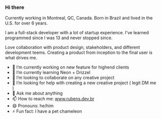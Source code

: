 ### Hi there

Currently working in Montreal, QC, Canada. Born in Brazil and lived in the U.S. for over 6 years.

I am a full-stack developer with a lot of startup experience.
I've learned programmed since I was 13 and never stopped since. 

Love collaboration with product design, stakeholders, and different development teems.
Creating a product from inception to the final user is what drives me. 

- 🔭 I’m currently working on new feature for highend clients
- 🌱 I’m currently learning Neon + Drizzel
- 👯 I’m looking to collaborate on any creative project
- 🤔 I’m looking for help with creating a new creative project ( legit DM me ) 
- 💬 Ask me about anything
- 📫 How to reach me: www.rubens.dev.br
- 😄 Pronouns: he/him
- ⚡ Fun fact: I have a pet chameleon


<!--
**rubensoleao/rubensoleao** is a ✨ _special_ ✨ repository because its `README.md` (this file) appears on your GitHub profile.

Here are some ideas to get you started:

- 🔭 I’m currently working on ...
- 🌱 I’m currently learning ...
- 👯 I’m looking to collaborate on ...
- 🤔 I’m looking for help with ...
- 💬 Ask me about ...
- 📫 How to reach me: ...
- 😄 Pronouns: ...
- ⚡ Fun fact: ...
-->

